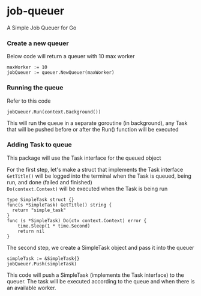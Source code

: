 # job-queuer
A Simple Job Queuer for Go

### Create a new queuer
Below code will return a queuer with 10 max worker
```
maxWorker := 10
jobQueuer := queuer.NewQueuer(maxWorker)
```

### Running the queue
Refer to this code
```
jobQueuer.Run(context.Background())
```
This will run the queue in a separate goroutine (in background), any Task that will be pushed before or after the Run() function will be executed

### Adding Task to queue
This package will use the Task interface for the queued object

For the first step, let's make a struct that implements the Task interface<br>
`GetTitle()` will be logged into the terminal when the Task is queued, being run, and done (failed and finished)<br>
`Do(context.Context)` will be executed when the Task is being run<br>
```
type SimpleTask struct {}
func(s *SimpleTask) GetTitle() string {
  return "simple_task"
}
func (s *SimpleTask) Do(ctx context.Context) error {
	time.Sleep(1 * time.Second)
	return nil
}
```

The second step, we create a SimpleTask object and pass it into the queuer
```
simpleTask := &SimpleTask{}
jobQueuer.Push(simpleTask)
```
This code will push a SimpleTask (implements the Task interface) to the queuer. The task will be executed according to the queue and when there is an available worker.
